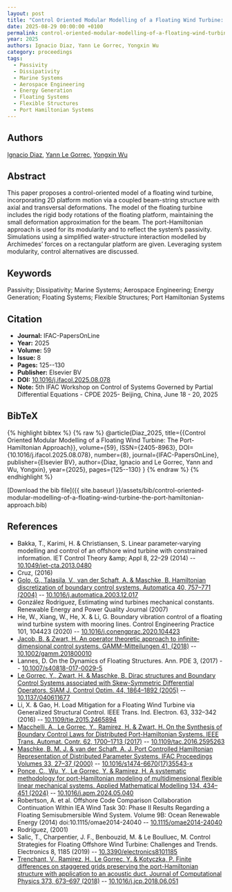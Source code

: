 ```yaml
---
layout: post
title: "Control Oriented Modular Modelling of a Floating Wind Turbine: The Port-Hamiltonian Approach"
date: 2025-08-29 00:00:00 +0100
permalink: control-oriented-modular-modelling-of-a-floating-wind-turbine-the-port-hamiltonian-approach
year: 2025
authors: Ignacio Diaz, Yann Le Gorrec, Yongxin Wu
category: proceedings
tags:
  - Passivity
  - Dissipativity
  - Marine Systems
  - Aerospace Engineering
  - Energy Generation
  - Floating Systems
  - Flexible Structures
  - Port Hamiltonian Systems
---
```

 
## Authors
[Ignacio Diaz](authors/ignacio-diaz), [Yann Le Gorrec](authors/yann-le-gorrec), [Yongxin Wu](authors/yongxin-wu)
 
## Abstract
This paper proposes a control-oriented model of a floating wind turbine, incorporating 2D platform motion via a coupled beam-string structure with axial and transversal deformations. The model of the floating turbine includes the rigid body rotations of the floating platform, maintaining the small deformation approximation for the beam. The port-Hamiltonian approach is used for its modularity and to reflect the system’s passivity. Simulations using a simplified water-structure interaction modelled by Archimedes’ forces on a rectangular platform are given. Leveraging system modularity, control alternatives are discussed.
 
## Keywords
Passivity; Dissipativity; Marine Systems; Aerospace Engineering; Energy Generation; Floating Systems; Flexible Structures; Port Hamiltonian Systems
 
## Citation
- **Journal:** IFAC-PapersOnLine
- **Year:** 2025
- **Volume:** 59
- **Issue:** 8
- **Pages:** 125--130
- **Publisher:** Elsevier BV
- **DOI:** [10.1016/j.ifacol.2025.08.078](https://doi.org/10.1016/j.ifacol.2025.08.078)
- **Note:** 5th IFAC Workshop on Control of Systems Governed by Partial Differential Equations - CPDE 2025- Beijing, China, June 18 - 20, 2025
 
## BibTeX
{% highlight bibtex %}
{% raw %}
@article{Diaz_2025,
  title={{Control Oriented Modular Modelling of a Floating Wind Turbine: The Port-Hamiltonian Approach}},
  volume={59},
  ISSN={2405-8963},
  DOI={10.1016/j.ifacol.2025.08.078},
  number={8},
  journal={IFAC-PapersOnLine},
  publisher={Elsevier BV},
  author={Diaz, Ignacio and Le Gorrec, Yann and Wu, Yongxin},
  year={2025},
  pages={125--130}
}
{% endraw %}
{% endhighlight %}
 
[Download the bib file]({{ site.baseurl }}/assets/bib/control-oriented-modular-modelling-of-a-floating-wind-turbine-the-port-hamiltonian-approach.bib)
 
## References
- Bakka, T., Karimi, H. & Christiansen, S. Linear parameter‐varying modelling and control of an offshore wind turbine with constrained information. IET Control Theory &amp;amp; Appl 8, 22–29 (2014) -- [10.1049/iet-cta.2013.0480](https://doi.org/10.1049/iet-cta.2013.0480)
- Cruz, (2016)
- [Golo, G., Talasila, V., van der Schaft, A. & Maschke, B. Hamiltonian discretization of boundary control systems. Automatica 40, 757–771 (2004)](hamiltonian-discretization-of-boundary-control-systems) -- [10.1016/j.automatica.2003.12.017](https://doi.org/10.1016/j.automatica.2003.12.017)
- González Rodriguez, Estimating wind turbines mechanical constants. Renewable Energy and Power Quality Journal (2007)
- He, W., Xiang, W., He, X. & Li, G. Boundary vibration control of a floating wind turbine system with mooring lines. Control Engineering Practice 101, 104423 (2020) -- [10.1016/j.conengprac.2020.104423](https://doi.org/10.1016/j.conengprac.2020.104423)
- [Jacob, B. & Zwart, H. An operator theoretic approach to infinite‐dimensional control systems. GAMM-Mitteilungen 41, (2018)](an-operator-theoretic-approach-to-infinite-dimensional-control-systems) -- [10.1002/gamm.201800010](https://doi.org/10.1002/gamm.201800010)
- Lannes, D. On the Dynamics of Floating Structures. Ann. PDE 3, (2017) -- [10.1007/s40818-017-0029-5](https://doi.org/10.1007/s40818-017-0029-5)
- [Le Gorrec, Y., Zwart, H. & Maschke, B. Dirac structures and Boundary Control Systems associated with Skew-Symmetric Differential Operators. SIAM J. Control Optim. 44, 1864–1892 (2005)](dirac-structures-and-boundary-control-systems-associated-with-skew-symmetric-differential-operators) -- [10.1137/040611677](https://doi.org/10.1137/040611677)
- Li, X. & Gao, H. Load Mitigation for a Floating Wind Turbine via Generalized Structural Control. IEEE Trans. Ind. Electron. 63, 332–342 (2016) -- [10.1109/tie.2015.2465894](https://doi.org/10.1109/tie.2015.2465894)
- [Macchelli, A., Le Gorrec, Y., Ramirez, H. & Zwart, H. On the Synthesis of Boundary Control Laws for Distributed Port-Hamiltonian Systems. IEEE Trans. Automat. Contr. 62, 1700–1713 (2017)](on-the-synthesis-of-boundary-control-laws-for-distributed-port-hamiltonian-systems) -- [10.1109/tac.2016.2595263](https://doi.org/10.1109/tac.2016.2595263)
- [Maschke, B. M. J. & van der Schaft, A. J. Port Controlled Hamiltonian Representation of Distributed Parameter Systems. IFAC Proceedings Volumes 33, 27–37 (2000)](port-controlled-hamiltonian-representation-of-distributed-parameter-systems) -- [10.1016/s1474-6670(17)35543-x](https://doi.org/10.1016/s1474-6670(17)35543-x)
- [Ponce, C., Wu, Y., Le Gorrec, Y. & Ramirez, H. A systematic methodology for port-Hamiltonian modeling of multidimensional flexible linear mechanical systems. Applied Mathematical Modelling 134, 434–451 (2024)](a-systematic-methodology-for-port-hamiltonian-modeling-of-multidimensional-flexible-linear-mechanical-systems) -- [10.1016/j.apm.2024.05.040](https://doi.org/10.1016/j.apm.2024.05.040)
- Robertson, A. et al. Offshore Code Comparison Collaboration Continuation Within IEA Wind Task 30: Phase II Results Regarding a Floating Semisubmersible Wind System. Volume 9B: Ocean Renewable Energy (2014) doi:10.1115/omae2014-24040 -- [10.1115/omae2014-24040](https://doi.org/10.1115/omae2014-24040)
- Rodriguez, (2001)
- Salic, T., Charpentier, J. F., Benbouzid, M. & Le Boulluec, M. Control Strategies for Floating Offshore Wind Turbine: Challenges and Trends. Electronics 8, 1185 (2019) -- [10.3390/electronics8101185](https://doi.org/10.3390/electronics8101185)
- [Trenchant, V., Ramirez, H., Le Gorrec, Y. & Kotyczka, P. Finite differences on staggered grids preserving the port-Hamiltonian structure with application to an acoustic duct. Journal of Computational Physics 373, 673–697 (2018)](finite-differences-on-staggered-grids-preserving-the-port-hamiltonian-structure-with-application-to-an-acoustic-duct) -- [10.1016/j.jcp.2018.06.051](https://doi.org/10.1016/j.jcp.2018.06.051)

